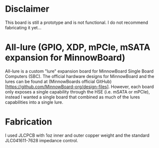 # Disclaimer
This board is still a prototype and is not functional. I do not recommend fabricating it yet...

# All-lure (GPIO, XDP, mPCIe, mSATA expansion for MinnowBoard)
All-lure is a custom "lure" expansion board for MinnowBoard Single Board Computers (SBC). The official hardware designs for MinnowBoard and the lures can be found at (MinnowBoards official GitHub)[https://github.com/MinnowBoard-org/design-files]. However, each board only exposes a single capability through the HSE (i.e. mSATA or mPCIe), instead I wanted a single board that combined as much of the lures capabilities into a single lure.

# Fabrication
I used JLCPCB with 1oz inner and outer copper weight and the standard JLC041611-7628 impedance control.
